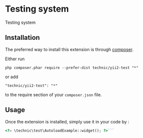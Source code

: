 Testing system
==============
Testing system

Installation
------------

The preferred way to install this extension is through [composer](http://getcomposer.org/download/).

Either run

```
php composer.phar require --prefer-dist technic/yii2-test "*"
```

or add

```
"technic/yii2-test": "*"
```

to the require section of your `composer.json` file.


Usage
-----

Once the extension is installed, simply use it in your code by  :

```php
<?= \technic\test\AutoloadExample::widget(); ?>```